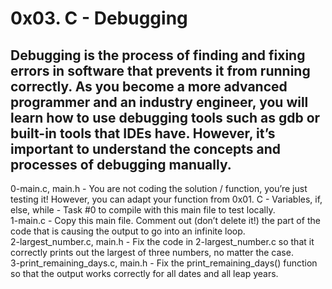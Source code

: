 # 0x03. C - Debugging
## Debugging is the process of finding and fixing errors in software that prevents it from running correctly. As you become a more advanced programmer and an industry engineer, you will learn how to use debugging tools such as gdb or built-in tools that IDEs have. However, it’s important to understand the concepts and processes of debugging manually.

0-main.c, main.h - You are not coding the solution / function, you’re just testing it! However, you can adapt your function from 0x01. C - Variables, if, else, while - Task #0 to compile with this main file to test locally.  
1-main.c - Copy this main file. Comment out (don’t delete it!) the part of the code that is causing the output to go into an infinite loop.  
2-largest_number.c, main.h - Fix the code in 2-largest_number.c so that it correctly prints out the largest of three numbers, no matter the case.  
3-print_remaining_days.c, main.h - Fix the print_remaining_days() function so that the output works correctly for all dates and all leap years.
